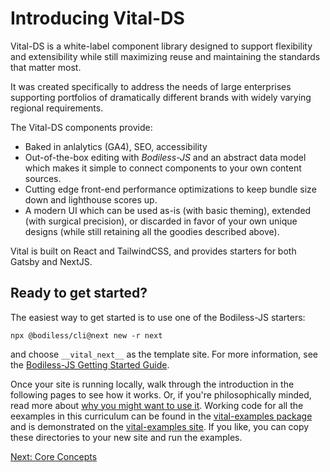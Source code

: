 # Introducing Vital-DS

Vital-DS is a white-label component library designed to support flexibility
and extensibility while still maximizing reuse and maintaining the standards
that matter most. 

It was created specifically to address the needs of large enterprises supporting
portfolios of dramatically different brands with widely varying regional
requirements.

The Vital-DS components provide:

- Baked in anlalytics (GA4), SEO, accessibility
- Out-of-the-box editing with *Bodiless-JS* and an abstract data model which
  makes it simple to connect components to your own content sources.
- Cutting edge front-end performance optimizations to keep bundle size down and
  lighthouse scores up.
- A modern UI which can be used as-is (with basic theming), extended (with surgical
 precision), or discarded in favor of your own unique designs (while still
 retaining all the goodies described above).

 Vital is built on React and TailwindCSS, and provides starters for both Gatsby and NextJS.

 ## Ready to get started?

 The easiest way to get started is to use one of the Bodiless-JS starters:
 ```
 npx @bodiless/cli@next new -r next
 ```
 and choose `__vital_next__` as the template site. For more information, see the
 [Bodiless-JS Getting Started Guide]().

Once your site is running locally, walk through the introduction in the following
pages to see how it works.  Or, if you're philosophically minded, read more about
[why you might want to use it](./WhyVital.md).  Working code for all the eexamples
in this curriculum can be found in the [vital-examples package]() and is demonstrated
on the [vital-examples site](). If you like, you can copy these directories to your
new site and run the examples.

[Next: Core Concepts](./CoreConcepts.md)